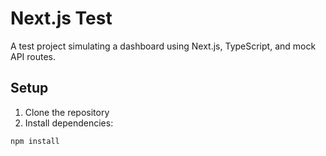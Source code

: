 # Next.js Test

A test project simulating a dashboard using Next.js, TypeScript, and mock API routes.

## Setup

1. Clone the repository
2. Install dependencies:

`npm install`
